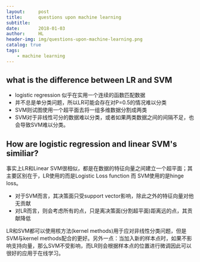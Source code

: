 ```yaml
---
layout:     post
title:      questions upon machine learning
subtitle:   
date:       2018-01-03
author:     HL
header-img: img/questions-upon-machine-learning.png
catalog: true
tags:
    - machine learning
---
```


## what is the difference between LR and SVM

* logistic regression 似乎在实用一个连续的函数匹配数据
* 并不总是单分类问题，所以LR可能会存在对P=0.5的情况难以分类
* SVM则试图使用一个超平面去将一组多维数据分割成两类
* SVM对于非线性可分的数据难以分类，或者如果两类数据之间的间隔不足，也会导致SVM难以分类。

## How are logistic regression and linear SVM's similiar?

事实上LR和Linear SVM很相似，都是在数据的特征向量之间建立一个超平面；其主要区别在于，LR使用的而是Logistic Loss function 而 SVM使用的是hinge loss。

* 对于SVM而言，其决策面只受support vector影响，除此之外的特征向量对他无贡献
* 对LR而言，则会考虑所有的点，只是离决策面(分割超平面)距离远的点，其贡献降低

LR和SVM都可以使用核方法(kernel methods)用于应对非线性分类问题，但是SVM与kernel methods配合的更好。另外一点：当加入新的样本点时，如果不影响支持向量，那么SVM不受影响，而LR则会根据样本点的位置进行微调因此可以很好的应用于在线学习。